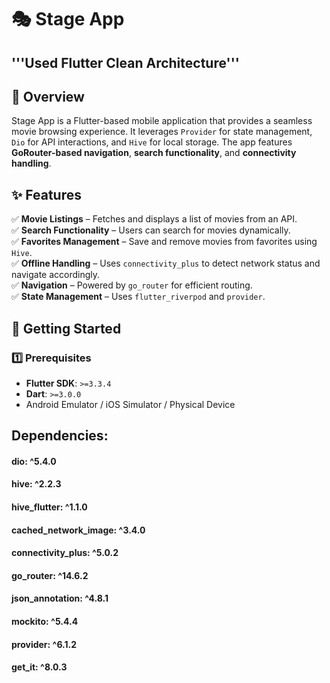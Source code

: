 
# 🎭 Stage App

## '''Used Flutter Clean Architecture'''

## 📌 Overview
Stage App is a Flutter-based mobile application that provides a seamless movie browsing experience. It leverages `Provider` for state management, `Dio` for API interactions, and `Hive` for local storage. The app features **GoRouter-based navigation**, **search functionality**, and **connectivity handling**.

## ✨ Features
✅ **Movie Listings** – Fetches and displays a list of movies from an API.  
✅ **Search Functionality** – Users can search for movies dynamically.  
✅ **Favorites Management** – Save and remove movies from favorites using `Hive`.  
✅ **Offline Handling** – Uses `connectivity_plus` to detect network status and navigate accordingly.  
✅ **Navigation** – Powered by `go_router` for efficient routing.  
✅ **State Management** – Uses `flutter_riverpod` and `provider`.  

## 🚀 Getting Started

### 1️⃣ Prerequisites
- **Flutter SDK**: `>=3.3.4`
- **Dart**: `>=3.0.0`
- Android Emulator / iOS Simulator / Physical Device
## Dependencies:
#### dio: ^5.4.0
####  hive: ^2.2.3
#### hive_flutter: ^1.1.0
####  cached_network_image: ^3.4.0
####  connectivity_plus: ^5.0.2
####  go_router: ^14.6.2
####  json_annotation: ^4.8.1
####  mockito: ^5.4.4
####  provider: ^6.1.2
####  get_it: ^8.0.3
